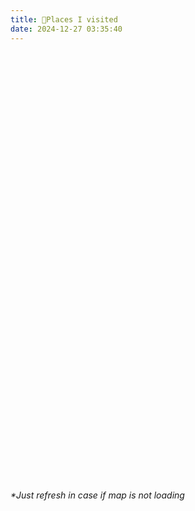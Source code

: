 ```yaml
---
title: 📍Places I visited
date: 2024-12-27 03:35:40
---
```


<link
    rel="stylesheet"
    href="https://unpkg.com/leaflet@1.9.4/dist/leaflet.css"
/>
<style>
    #map {
        min-height: 700px;
        width: 100%;
    }
    .flag-icon-marker {
        position: relative;
        width: 20px;
        height: 20px;
        border: 2px solid #000;
        border-radius: 50%;
        overflow: hidden;
        background-color: white;
        display: flex;
        justify-content: center;
        align-items: center;
    }
    .flag-icon-marker img {
        width: 80%;
        height: 80%;
        object-fit: cover;
    }
</style>
<div id="map"></div>
<div><i>*Just refresh in case if map is not loading</i></div>
<script src=""></script>
<script>
function loadScript(src, callback) {
    let script = document.createElement('script');
    script.src = src;
    script.onload = callback;
    document.head.appendChild(script);
}
loadScript('https://unpkg.com/leaflet@1.9.4/dist/leaflet.js', function() {
    var map = L.map("map", {
        center: [0, 0],
        zoom: 1,
        zoomControl: true,
    });
    L.tileLayer(
        "https://{s}.tile.openstreetmap.org/{z}/{x}/{y}.png",
        {}
    ).addTo(map);
    async function fetchPlaceData(postalCode, country = "DE") {
        const url = `https://nominatim.openstreetmap.org/search?postalcode=${postalCode}&country=${country}&format=json&polygon_geojson=1&accept-language=en`;
        try {
            const response = await fetch(url);
            const data = await response.json();
            if (data.length > 0) {
            return data[0];
            } else {
            console.error("Error fetching place data", url);
            return null;
            }
        } catch (error) {
            console.error("Error fetching place data", error);
            return null;
        }
    }
    function createFlagMarker(countryCode) {
        return L.divIcon({
            html: `
                <div class="flag-icon-marker">
                    <img class="map-marker-img" src="https://flagcdn.com/w40/${countryCode.toLowerCase()}.png" alt="${countryCode}">
                </div>
            `,
            iconSize: [20, 20],
            className: "custom-flag-marker",
        });
    }
    function drawBoundingBoxAndPin(boundingbox, displayName, countryCode) {
        const bounds = [
            [parseFloat(boundingbox[0]), parseFloat(boundingbox[2])],
            [parseFloat(boundingbox[1]), parseFloat(boundingbox[3])],
        ];
        const rectangle = L.rectangle(bounds, {
            color: "#8a2be2",
            weight: 2,
            fillOpacity: 0.5,
        });
        rectangle.addTo(map).bindPopup(displayName);
        const centerLat =
            (parseFloat(boundingbox[0]) + parseFloat(boundingbox[1])) / 2;
        const centerLon =
            (parseFloat(boundingbox[2]) + parseFloat(boundingbox[3])) / 2;
        const marker = L.marker([centerLat, centerLon], {
            icon: createFlagMarker(countryCode),
        });
        marker.addTo(map).bindPopup(displayName);
        marker.on("click", () => {
            map.setView([centerLat, centerLon], 12);
        });
    }
    async function processPostalCodes(postalCodes, countryCode) {
        for (const postalCode of postalCodes) {
            let coordinates = postalCode.coordinates;
            let displayName = postalCode.displayName;
            if (!coordinates) {
                const placeData = await fetchPlaceData(
                    postalCode.code,
                    countryCode
                );
                if (placeData && placeData.boundingbox) {
                    coordinates = placeData.boundingbox;
                    displayName = placeData.display_name;
                }
            }
            if (coordinates) {
                globalPostalCodes[countryCode].find(
                    (el) => el.code == postalCode.code
                ).coordinates = coordinates;
                globalPostalCodes[countryCode].find(
                    (el) => el.code == postalCode.code
                ).displayName = displayName;
                drawBoundingBoxAndPin(coordinates, displayName, countryCode);
            }
        }
    }
    var globalPostalCodes = {
        PS: [
            {
            code: "",
            coordinates: [
                "29.4533796",
                "33.3356317",
                "34.2674994",
                "35.8950234",
            ],
            displayName: "Palestinian Territory",
            },
        ],
        JO: [
            {
            code: "",
            coordinates: [
                "29.1834010",
                "33.3734350",
                "34.8844372",
                "39.2998604",
            ],
            displayName: "Jordan",
            },
        ],
        DE: [
            {
            code: "13349",
            coordinates: [
                "52.5505073",
                "52.5640219",
                "13.3312085",
                "13.3651207",
            ],
            displayName: "13349, Wedding, Mitte, Berlin, Germany",
            },
            {
            code: "13355",
            coordinates: [
                "52.5331793",
                "52.5487035",
                "13.3757511",
                "13.4035279",
            ],
            displayName: "13355, Gesundbrunnen, Mitte, Berlin, Germany",
            },
            {
            code: "12047",
            coordinates: [
                "52.4857336",
                "52.4957889",
                "13.4206389",
                "13.4353562",
            ],
            displayName: "12047, Neukölln, Berlin, Germany",
            },
            {
            code: "20457",
            coordinates: [
                "53.5156988",
                "53.5514698",
                "9.9298603",
                "10.0247839",
            ],
            displayName: "20457, Steinwerder, Hamburg-Mitte, Hamburg, Germany",
            },
            {
            code: "21149",
            coordinates: ["53.4296167", "53.4761364", "9.7998057", "9.9175382"],
            displayName: "21149, Neugraben-Fischbek, Harburg, Hamburg, Germany",
            },
            {
            code: "22111",
            coordinates: [
                "53.5366519",
                "53.5625810",
                "10.0661032",
                "10.1130618",
            ],
            displayName: "22111, Horn, Hamburg-Mitte, Hamburg, Germany",
            },
            {
            code: "20253",
            coordinates: ["53.5716494", "53.5862418", "9.9574892", "9.9765435"],
            displayName: "20253, Eimsbüttel, Hamburg, Germany",
            },
            {
            code: "23570",
            coordinates: [
                "53.8971746",
                "53.9938868",
                "10.8165960",
                "10.9686302",
            ],
            displayName:
                "23570, Priwall, Travemünde, Lübeck, Schleswig-Holstein, Germany",
            },
            {
            code: "23558",
            coordinates: [
                "53.8456191",
                "53.8698746",
                "10.6190603",
                "10.6788151",
            ],
            displayName:
                "23558, Sankt Lorenz Süd, Lübeck, Schleswig-Holstein, Germany",
            },
            {
            code: "30159",
            coordinates: ["52.3666835", "52.3842965", "9.7220200", "9.7615838"],
            displayName:
                "30159, Centre, Hanover, Region Hannover, Lower Saxony, Germany",
            },
            {
            code: "40221",
            coordinates: ["51.1808684", "51.2292713", "6.7223048", "6.7738311"],
            displayName:
                "40221, Hamm, Stadtbezirk 3, Dusseldorf, North Rhine-Westphalia, Germany",
            },
            {
            code: "40213",
            coordinates: ["51.2161814", "51.2316938", "6.7634868", "6.7812924"],
            displayName:
                "40213, Carlstadt, Stadtbezirk 1, Dusseldorf, North Rhine-Westphalia, Germany",
            },
            {
            code: "40211",
            coordinates: ["51.2230673", "51.2376559", "6.7812924", "6.7993435"],
            displayName:
                "40211, Pempelfort, Stadtbezirk 1, Dusseldorf, North Rhine-Westphalia, Germany",
            },
            {
            code: "40210",
            coordinates: ["51.2171404", "51.2256932", "6.7822497", "6.7982357"],
            displayName:
                "40210, Stadtmitte, Stadtbezirk 1, Dusseldorf, North Rhine-Westphalia, Germany",
            },
            {
            code: "60329",
            coordinates: ["50.1010326", "50.1141779", "8.6564570", "8.6743594"],
            displayName:
                "60329, Bahnhofsviertel, Innenstadt 1, Frankfurt, Hesse, Germany",
            },
            {
            code: "60327",
            coordinates: ["50.0889704", "50.1145185", "8.6167326", "8.6666439"],
            displayName:
                "60327, Gutleutviertel, Innenstadt 1, Frankfurt, Hesse, Germany",
            },
        ],
        ES: [
            {
            code: "07001",
            coordinates: ["39.5195368", "39.6195368", "2.5995712", "2.6995712"],
            displayName: "07001, Palma, Balearic Islands, Spain",
            },
            {
            code: "07400",
            coordinates: ["39.7934672", "39.8934672", "3.0753776", "3.1753776"],
            displayName: "07400, Alcúdia, Raiguer, Balearic Islands, Spain",
            },
            {
            code: "08024",
            coordinates: ["41.3610755", "41.4610755", "2.1095876", "2.2095876"],
            displayName:
                "08024, Gràcia, Barcelona, Barcelonès, Barcelona, Catalonia, Spain",
            },
            {
            code: "08850",
            coordinates: ["41.2351582", "41.3351582", "1.9613999", "2.0613999"],
            displayName:
                "08850, Gavà, Baix Llobregat, Barcelona, Catalonia, Spain",
            },
            {
            code: "18005",
            coordinates: [
                "37.1203253",
                "37.2203253",
                "-3.6503292",
                "-3.5503292",
            ],
            displayName:
                "18005, Ronda, Granada, Comarca de la Vega de Granada, Granada, Andalusia, Spain",
            },
            {
            code: "18417",
            coordinates: [
                "36.9498407",
                "37.0498407",
                "-3.3156515",
                "-3.2156515",
            ],
            displayName:
                "18417, Trevélez, Comarca de la Alpujarra Granadina, Granada, Andalusia, Spain",
            },
            {
            code: "14004",
            coordinates: [
                "37.8287554",
                "37.9287554",
                "-4.8361260",
                "-4.7361260",
            ],
            displayName:
                "14004, Distrito Poniente Sur, Córdoba, Andalusia, Spain",
            },
            {
            code: "29400",
            coordinates: [
                "36.6954118",
                "36.7954118",
                "-5.2169149",
                "-5.1169149",
            ],
            displayName:
                "29400, Ronda, Serranía de Ronda, Malaga, Andalusia, Spain",
            },
        ],
        US: [
            {
            code: "75048",
            coordinates: [
                "32.9143414",
                "33.0143414",
                "-96.6369715",
                "-96.5369715",
            ],
            displayName: "75048, Sachse, Dallas County, Texas, United States",
            },
            {
            code: "75080",
            coordinates: [
                "32.9208440",
                "33.0208440",
                "-96.7926326",
                "-96.6926326",
            ],
            displayName:
                "75080, Richardson, Dallas County, Texas, United States",
            },
            {
            code: "76011",
            coordinates: [
                "32.7090897",
                "32.8090897",
                "-97.1385198",
                "-97.0385198",
            ],
            displayName:
                "76011, Arlington, Tarrant County, Texas, United States",
            },
            {
            code: "75214",
            coordinates: [
                "32.7758744",
                "32.8758744",
                "-96.7997473",
                "-96.6997473",
            ],
            displayName: "75214, Dallas, Dallas County, Texas, United States",
            },
            {
            code: "75087",
            coordinates: [
                "32.8954114",
                "32.9954114",
                "-96.5145247",
                "-96.4145247",
            ],
            displayName:
                "75087, Rockwall, Rockwall County, Texas, United States",
            },
            {
            code: "75460",
            coordinates: [
                "33.6132156",
                "33.7132156",
                "-95.5976811",
                "-95.4976811"
            ],
            displayName:
                "75460, Paris, Lamar County, Texas, United States",
            },
            {
            code: "74728",
            coordinates: [
                "34.0182033",
                "34.1182033",
                "-94.7983259",
                "-94.6983259"
            ],
            displayName:
                "74728, McCurtain County, Oklahoma, United States",
            },
            {
            code: "75006",
            coordinates: [
                "32.9149104",
                "33.0149104",
                "-96.9396866",
                "-96.8396866"
            ],
            displayName:
                "75006, Carrollton, Dallas County, Texas, United States",
            },
            {
            code: "75007",
            coordinates: [
                "32.9565275",
                "33.0565275",
                "-96.9478608",
                "-96.8478608"
            ],
            displayName:
                "75007, Carrollton, Dallas County, Texas, United States",
            },
        ],
        TN: [
            {
            code: "1100",
            coordinates: [
                "36.3637115",
                "36.4637115",
                "10.1373364",
                "10.2373364",
            ],
            displayName:
                "1100, زغوان الجنوبية, معتمدية زغوان, Zaghouan Governorate, Tunisia",
            },
            {
            code: "2036",
            coordinates: [
                "36.8257255",
                "36.9257255",
                "10.1955819",
                "10.2955819",
            ],
            displayName: "2036, سكرة, معتمدية سكرة, Ariana, Tunisia",
            },
            {
            code: "2083",
            coordinates: [
                "36.8411739",
                "36.9411739",
                "10.1187159",
                "10.2187159",
            ],
            displayName: "2083, المدينة الفاضلة, معتمدية رواد, Ariana, Tunisia",
            },
            {
            code: "8013",
            coordinates: [
                "36.4196802",
                "36.5196802",
                "10.7567611",
                "10.8567611",
            ],
            displayName: "8013, المعمورة, معتمدية بني خيار, Nabeul, Tunisia",
            },
        ],
        NO: [
            {
            code: "2004",
            coordinates: [
                "59.9037173",
                "60.0037173",
                "11.0131396",
                "11.1131396",
            ],
            displayName: "2004, Lillestrøm, Akershus, Norway",
            },
        ],
        IT: [
            {
            code: "00185",
            coordinates: [
                "41.8486308",
                "41.9486308",
                "12.4544921",
                "12.5544921",
            ],
            displayName:
                "00185, Municipio Roma I, Rome, Roma Capitale, Lazio, Italy",
            },
        ],
        PT: [
            {
            code: "1200-016",
            coordinates: [
                "38.7081361",
                "38.7121361",
                "-9.1451919",
                "-9.1411919",
            ],
            displayName: "1200-016, Misericórdia, Lisbon, Portugal",
            },
        ],
    };
    Object.keys(globalPostalCodes).map((key) =>
        processPostalCodes(globalPostalCodes[key], key)
    );
});
</script>